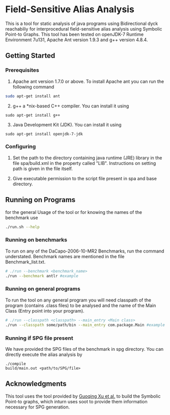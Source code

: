 # Field-Sensitive Alias Analysis

This is a tool for static analysis of java programs using Bidirectional dyck reachabiliy for interprocedural field-sensitive alias analysis using Symbolic Point-to Graphs. This tool has been tested on openJDK-7 Runtime Environment 7u131, Apache Ant version 1.9.3 and g++ version 4.8.4.

## Getting Started

### Prerequisites

1. Apache ant version 1.7.0 or above. To install Apache ant you can run the following command

```bash
sudo apt-get install ant
```

2. g++ a \*nix-based C++ compiler. You can install it using

```
sudo apt-get install g++
``` 

3. Java Development Kit (JDK). You can install it using 

``` 
sudo apt-get install openjdk-7-jdk
```

### Configuring

1. Set the path to the directory containing java runtime (JRE) library in the file spa/build.xml in the property called "LIB". Instructions on setting path is given in the file itself.

2. Give executable permission to the script file present in spa and base directory.

## Running on Programs

for the general Usage of the tool or for knowing the names of the benchmark use 
```bash
./run.sh --help
```

### Running on benchmarks

To run on any of the DaCapo-2006-10-MR2 Benchmarks, run the command understated. Benchmark names are mentioned in the file Benchmark_list.txt. 
```bash
# ./run --benchmark <benchmark_name>
./run --benchmark antlr #example
```

### Running on general programs 

To run the tool on any general program you will need classpath of the program (contains .class files) to be analysed and the name of the Main Class (Entry point into your program).
```bash
# ./run --classpath <classpath> --main_entry <Main class>
./run --classpath some/path/bin --main_entry com.package.Main #example
```

### Running if SPG file present

We have provided the SPG files of the benchmark in spg directory. You can directly execute the alias analysis by 
```
./compile
build/main.out <path/to/SPG/file>
```

## Acknowledgments

This tool uses the tool provided by [Guoqing Xu et al.](https://www.ics.uci.edu/~guoqingx/tools/alias.htm) to build the Symbolic Point-to graphs, which inturn uses soot to provide them information necessary for SPG generation. 